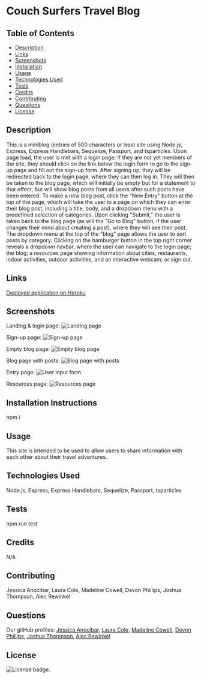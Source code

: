 # Couch Surfers Travel Blog

## Table of Contents

* [Description](#description)
* [Links](#links)
* [Screenshots](#screenshots)
* [Installation](#installation)
* [Usage](#usage)
* [Technologies Used](#technologies)
* [Tests](#tests)
* [Credits](#credits)
* [Contributing](#contributing)
* [Questions](#questions)
* [License](#license)

## Description

This is a miniblog (entries of 500 characters or less) site using Node.js, Express, Express Handlebars, Sequelize, Passport, and tsparticles. Upon page load, the user is met with a login page; if they are not yet members of the site, they should click on the link below the login form to go to the sign-up page and fill out the sign-up form. After signing up, they will be redirected back to the login page, where they can then log in. They will then be taken to the blog page, which will initially be empty but for a statement to that effect, but will show blog posts from all users after such posts have been entered. To make a new blog post, click the "New Entry" button at the top of the page, which will take the user to a page on which they can enter their blog post, including a title, body, and a dropdown menu with a predefined selection of categories. Upon clicking "Submit," the user is taken back to the blog page (as will the "Go to Blog" button, if the user changes their mind about creating a post), where they will see their post. The dropdown menu at the top of the "blog" page allows the user to sort posts by category. Clicking on the hamburger button in the top right corner reveals a dropdown navbar, where the user can navigate to the login page; the blog; a resources page showing information about cities, restaurants, indoor activities, outdoor activities, and an interactive webcam; or sign out.

## Links

[Deployed application on Heroku](https://dry-scrubland-38194.herokuapp.com/)

## Screenshots

Landing & login page:
![Landing page](public/assets/img/landing-page.png)

Sign-up page:
![Sign-up page](public/assets/img/signup-page.png)

Empty blog page:
![Empty blog page](public/assets/img/empty-blog-page.png)

Blog page with posts:
![Blog page with posts](public/assets/img/blog-page-with-posts.png)

Entry page:
![User input form](public/assets/img/entry-page.png)

Resources page:
![Resources page](public/assets/img/resources-page.png)

## Installation Instructions

npm i

## Usage

This site is intended to be used to allow users to share information with each other about their travel adventures.

## Technologies Used

Node.js, Express, Express Handlebars, Sequelize, Passport, tsparticles

## Tests

npm run test

## Credits

N/A

## Contributing

Jessica Anocibar, Laura Cole, Madeline Cowell, Devon Phillips, Joshua Thompson, Alec Rewinkel

## Questions

Our gitHub profiles:
[Jessica Anocibar](https://github.com/jessicaano92), [Laura Cole](https://github.com/LauraCole1900), [Madeline Cowell](https://github.com/MadelineCowell), [Devon Phillips](https://github.com/devonp702), [Joshua Thompson](https://github.com/Laika-Beats), [Alec Rewinkel](https://github.com/arewinkl)

## License

![License badge](https://img.shields.io/badge/license-MIT-blueviolet).
